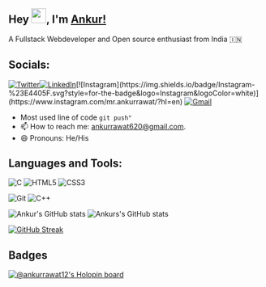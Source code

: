 <!---
Beast71421/Beast71421 is a ✨ special ✨ repository because its `README.md` (this file) appears on your GitHub profile.
You can click the Preview link to take a look at your changes.
--->
## Hey <img src="https://github.com/TheDudeThatCode/TheDudeThatCode/blob/master/Assets/Hi.gif" width="29">, I'm [Ankur!](https://linkfree.eddiehub.io/Ankurrawat-12) 

A Fullstack Webdeveloper and Open source enthusiast from India :india:

## Socials:

[![Twitter](https://img.shields.io/badge/Twitter-%231DA1F2.svg?style=for-the-badge&logo=Twitter&logoColor=white)](https://twitter.com/ankurrawat816)[![LinkedIn](https://img.shields.io/badge/linkedin-%230077B5.svg?style=for-the-badge&logo=linkedin&logoColor=white)]([https://www.linkedin.com/in/anshu-kumar-pathak/](https://www.linkedin.com/in/ankur-rawat-180999203/))[![Instagram](https://img.shields.io/badge/Instagram-%23E4405F.svg?style=for-the-badge&logo=Instagram&logoColor=white)](https://www.instagram.com/mr.ankurrawat/?hl=en) [![Gmail](https://img.shields.io/badge/Gmail-D14836?style=for-the-badge&logo=gmail&logoColor=white)](mailto:ankurrawat620@gmail.com)


- Most used line of code  `git push"`
- 📫 How to reach me: ankurrawat620@gmail.com.
- 😄 Pronouns: He/His

## Languages and Tools:

<!--- ![JavaScript](https://img.shields.io/badge/javascript-%23323330.svg?style=for-the-badge&logo=javascript&logoColor=%23F7DF1E)--->
<!--- ![NodeJS](https://img.shields.io/badge/node.js-6DA55F?style=for-the-badge&logo=node.js&logoColor=white) --->
<!--- ![MongoDB](https://img.shields.io/badge/MongoDB-%234ea94b.svg?style=for-the-badge&logo=mongodb&logoColor=white)--->
<!--- ![NPM](https://img.shields.io/badge/NPM-%23000000.svg?style=for-the-badge&logo=npm&logoColor=white)--->
<!--- ![React](https://img.shields.io/badge/react-%2320232a.svg?style=for-the-badge&logo=react&logoColor=%2361DAFB)--->
![C](https://img.shields.io/badge/c-%2300599C.svg?style=for-the-badge&logo=c&logoColor=white)
![HTML5](https://img.shields.io/badge/html-%23E34F26.svg?style=for-the-badge&logo=html5&logoColor=white)
![CSS3](https://img.shields.io/badge/css-%231572B6.svg?style=for-the-badge&logo=css3&logoColor=white)
<!--- ![bootstrap](https://img.shields.io/badge/Bootstrap-563D7C?style=for-the-badge&logo=bootstrap&logoColor=white)--->
![Git](https://img.shields.io/badge/git-%23F05033.svg?style=for-the-badge&logo=git&logoColor=white)
![C++](https://img.shields.io/badge/C%2B%2B-00599C?style=for-the-badge&logo=c%2B%2B&logoColor=white)
<!--- ![Express](https://img.shields.io/badge/Express.js-000000?style=for-the-badge&logo=express&logoColor=white)--->
<!--- ![jQuery](https://img.shields.io/badge/jquery-%230769AD.svg?style=for-the-badge&logo=jquery&logoColor=white)--->


  <!-- ![visitors](https://visitor-badge.glitch.me/badge?page_id=Ankurrawat-12.Ankurrawat-12&left_color=grey&right_color=blue) -->
  ![Ankur's GitHub stats](https://github-readme-stats.vercel.app/api?username=Ankurrawat-12&show_icons=true&theme=tokyonight)
  ![Ankurs's GitHub stats](https://github-readme-stats.vercel.app/api/top-langs?username=Ankurrawat-12&show_icons=true&locale=en&layout=compact&theme=onedark)
  
[![GitHub Streak](https://streak-stats.demolab.com?user=Ankurrawat-12&theme=vue-dark&hide_border=true&border_radius=5.2)](https://git.io/streak-stats)

## Badges
[![@ankurrawat12's Holopin board](https://holopin.me/ankurrawat12)](https://holopin.io/@ankurrawat12)
